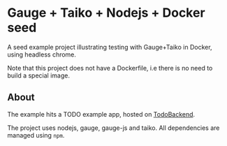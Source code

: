# Gauge + Taiko + Nodejs + Docker seed

A seed example project illustrating testing with Gauge+Taiko in Docker, using headless chrome.

Note that this project does not have a Dockerfile, i.e there is no need to build a special image.

## About

The example hits a TODO example app, hosted on [TodoBackend](https://www.todobackend.com/client/index.html?https://todobackend.apphb.com/todo-backend).

The project uses nodejs, gauge, gauge-js and taiko. All dependencies are managed using `npm`.